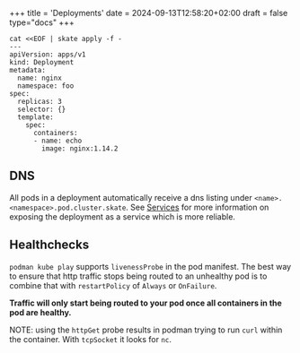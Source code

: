 +++
title = 'Deployments'
date = 2024-09-13T12:58:20+02:00
draft = false
type="docs"
+++


```shell
cat <<EOF | skate apply -f -
---
apiVersion: apps/v1
kind: Deployment
metadata:
  name: nginx
  namespace: foo
spec:
  replicas: 3
  selector: {}
  template:
    spec:
      containers:
      - name: echo
        image: nginx:1.14.2
```

## DNS

All pods in a deployment automatically receive a dns listing under `<name>.<namespace>.pod.cluster.skate`.
See [Services](/docs/components/services) for more information on exposing the deployment as a service which is more reliable.

## Healthchecks

`podman kube play` supports `livenessProbe` in the pod manifest.
The best way to ensure that http traffic stops being routed to an unhealthy pod is to combine that with `restartPolicy`
of `Always` or `OnFailure`.

**Traffic will only start being routed to your pod once all containers in the pod are healthy.**

NOTE: using the `httpGet` probe results in podman trying to run `curl` within the container.
With `tcpSocket` it looks for `nc`.


